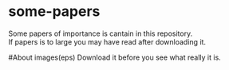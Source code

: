 # some-papers

Some papers of importance is cantain in this repository. <br>
If papers is to large you may have read after downloading it.

#About images(eps)
Download it before you see what really it is.
